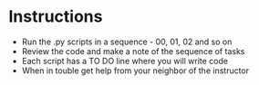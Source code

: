 # Instructions
- Run the .py scripts in a sequence - 00, 01, 02 and so on
- Review the code and make a note of the sequence of tasks
- Each script has a TO DO line where you will write code
- When in touble get help from your neighbor of the instructor

